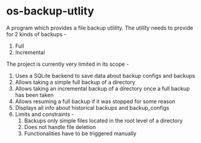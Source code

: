 # os-backup-utlity

A program which provides a file backup utlility. The utility needs to provide for 2 kinds of backups -

1. Full
2. Incremental

The project is currently very limited in its scope - 

1. Uses a SQLite backend to save data about backup configs and backups
2. Allows taking a simple full backup of a directory
3. Allows taking an incremental backup of a directory once a full backup has been taken
4. Allows resuming a full backup if it was stopped for some reason
5. Displays all info about historical backups and backup_configs
6. Limits and constraints -
   1. Backups only simple files located in the root level of a directory
   2. Does not handle file deletion
   3. Functionalities have to be triggered manually
